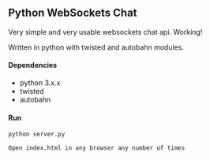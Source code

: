 Python WebSockets Chat
----------------------
Very simple and very usable websockets chat api. Working!

Written in python with twisted and autobahn modules.

#### Dependencies
- python 3.x.x
- twisted
- autobahn

#### Run
`python server.py`

`Open index.html in any browser any number of times`
